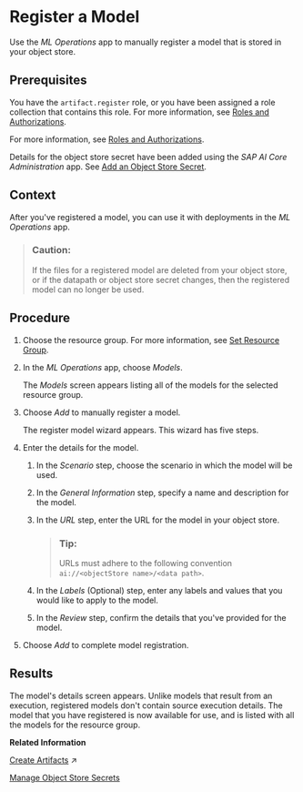 <!-- loio8162c5df09e844688a72a74f53ea2972 -->

# Register a Model

Use the *ML Operations* app to manually register a model that is stored in your object store.



<a name="loio8162c5df09e844688a72a74f53ea2972__prereq_lmh_lrd_jpb"/>

## Prerequisites

You have the `artifact.register` role, or you have been assigned a role collection that contains this role. For more information, see [Roles and Authorizations](roles-and-authorizations-4ef8499.md).

For more information, see [Roles and Authorizations](roles-and-authorizations-4ef8499.md).

Details for the object store secret have been added using the *SAP AI Core Administration* app. See [Add an Object Store Secret](add-an-object-store-secret-5b4f728.md).



## Context

After you've registered a model, you can use it with deployments in the *ML Operations* app.

> ### Caution:  
> If the files for a registered model are deleted from your object store, or if the datapath or object store secret changes, then the registered model can no longer be used.



<a name="loio8162c5df09e844688a72a74f53ea2972__steps_qkj_n3p_noa"/>

## Procedure

1.  Choose the resource group. For more information, see [Set Resource Group](set-resource-group-0c07728.md#loio0c077289f29d4147921fb07ab0f68b7f).

2.  In the *ML Operations* app, choose *Models*.

    The *Models* screen appears listing all of the models for the selected resource group.

3.  Choose *Add* to manually register a model.

    The register model wizard appears. This wizard has five steps.

4.  Enter the details for the model.

    1.  In the *Scenario* step, choose the scenario in which the model will be used.

    2.  In the *General Information* step, specify a name and description for the model.

    3.  In the *URL* step, enter the URL for the model in your object store.

        > ### Tip:  
        > URLs must adhere to the following convention `ai://<objectStore name>/<data path>`.

    4.  In the *Labels* \(Optional\) step, enter any labels and values that you would like to apply to the model.

    5.  In the *Review* step, confirm the details that you've provided for the model.


5.  Choose *Add* to complete model registration.




<a name="loio8162c5df09e844688a72a74f53ea2972__result_twq_cvx_v5b"/>

## Results

The model's details screen appears. Unlike models that result from an execution, registered models don't contain source execution details. The model that you have registered is now available for use, and is listed with all the models for the resource group.

**Related Information**  


[Create Artifacts](https://help.sap.com/viewer/2d6c5984063c40a59eda62f4a9135bee/CLOUD/en-US/66413f1d9fbf4758a0d739eaf1c95dc7.html "Create an artifact to connect a dataset or model, to make it available for use in SAP AI Core.") :arrow_upper_right:

[Manage Object Store Secrets](manage-object-store-secrets-0377ede.md "You can connect your AI processes with a cloud object store, and manage access using an object store secret.")

